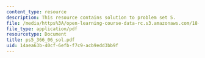 ```yaml
---
content_type: resource
description: This resource contains solution to problem set 5.
file: /media/https%3A/open-learning-course-data-rc.s3.amazonaws.com/18-366-random-walks-and-diffusion-fall-2006/14aea63b40cf6efbf7c9acb9edd3bb9f_ps5_366_06_sol.pdf
file_type: application/pdf
resourcetype: Document
title: ps5_366_06_sol.pdf
uid: 14aea63b-40cf-6efb-f7c9-acb9edd3bb9f
---
```

